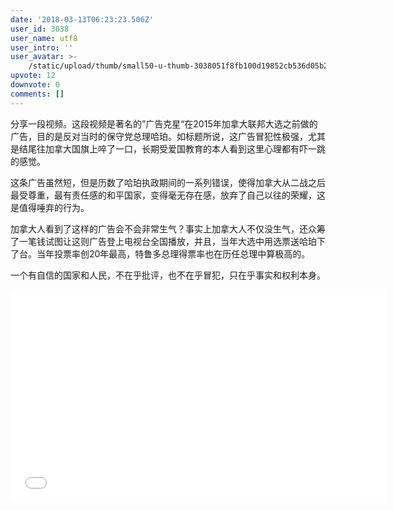 ```yaml
---
date: '2018-03-13T06:23:23.506Z'
user_id: 3038
user_name: utf8
user_intro: ''
user_avatar: >-
    /static/upload/thumb/small50-u-thumb-3038051f8fb100d19852cb536d05b2b3d0a7d32d83e8.png
upvote: 12
downvote: 0
comments: []
---
```


分享一段视频。这段视频是著名的”广告克星“在2015年加拿大联邦大选之前做的广告，目的是反对当时的保守党总理哈珀。如标题所说，这广告冒犯性极强，尤其是结尾往加拿大国旗上啐了一口，长期受爱国教育的本人看到这里心理都有吓一跳的感觉。

这条广告虽然短，但是历数了哈珀执政期间的一系列错误，使得加拿大从二战之后最受尊重，最有责任感的和平国家，变得毫无存在感，放弃了自己以往的荣耀，这是值得唾弃的行为。

  

加拿大人看到了这样的广告会不会非常生气？事实上加拿大人不仅没生气，还众筹了一笔钱试图让这则广告登上电视台全国播放，并且，当年大选中用选票送哈珀下了台。当年投票率创20年最高，特鲁多总理得票率也在历任总理中算极高的。

一个有自信的国家和人民，不在乎批评，也不在乎冒犯，只在乎事实和权利本身。  

  

<iframe class="note-video-clip" width="600" height="340" src="//www.youtube.com/embed/mY9x0AHUa-E" frameborder="0"></iframe>
